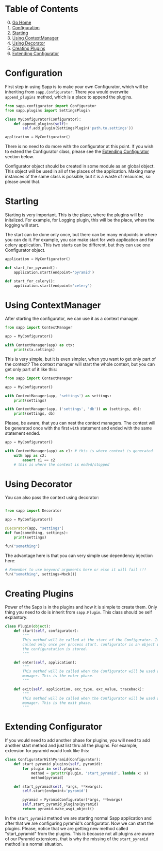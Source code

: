 # Table of Contents

0. [Go Home](../README.md)
1. [Configuration](#configuration)
2. [Starting](#starting)
3. [Using ContextManager](#using-contextmanager)
4. [Using Decorator](#using-decorator)
5. [Creating Plugins](#creating-plugins)
6. [Extending Configurator](#extending-configurator)

# Configuration

First step in using Sapp is to make your own Configurator, which will be
inheriting from `sapp.Configurator`. There you would overwrite `append_plugins`
method, which is a place to append the plugins.

```python
from sapp.configurator import Configurator
from sapp.plugins import SettingsPlugin

class MyConfigurator(Configurator):
    def append_plugins(self):
        self.add_plugin(SettingsPlugin('path.to.settings'))

application = MyConfigurator()
```

There is no need to do more with the configurator at this point. If you wish to
extend the Configurator class, please see the [Extending Configurator](#extending-configurator)
section below.

Configurator object should be created in some module as an global object. This
object will be used in all of the places of the application. Making many
instances of the same class is possible, but it is a waste of resources, so
please avoid that.

# Starting

Starting is very important. This is the place, where the plugins will be
initalized. For example, for Logging plugin, this will be the place, where the
logging will start.

The start can be done only once, but there can be many endpoints in where you
can do it. For example, you can make start for web application and for celery
application. This two starts can be different, but they can use one Configurator
object.

```python
application = MyConfigurator()

def start_for_pyramid():
    application.start(endpoint='pyramid')

def start_for_celery():
    application.start(endpoint='celery')
```

# Using ContextManager

After starting the configurator, we can use it as a context manager.

```python
from sapp import ContextManager

app = MyConfigurator()

with ContextManager(app) as ctx:
    print(ctx.settings)
```

This is very simple, but it is even simpler, when you want to get only part of
the context? The context manager will start the whole context, but you can get
only part of it like this:

```python
from sapp import ContextManager

app = MyConfigurator()

with ContextManager(app, 'settings') as settings:
    print(settings)

with ContextManager(app, ('settings', 'db')) as (settings, db):
    print(settings, db)

```

Please, be aware, that you can nest the context managers. The context will be
generated once with the first `with` statement and ended with the same statement
ended.

```python
app = MyConfigurator()

with ContextManager(app) as c1: # this is where context is generated
    with app as c2:
        assert c1 == c2
    # this is where the context is ended/stopped
```

# Using Decorator

You can also pass the context using decorator:

```python

from sapp import Decorator

app = MyConfigurator()

@Decorator(app, "settings")
def fun(something, settings):
    print(settings)

fun("something")
```

The advantage here is that you can very simple use dependency injection here:

```python
# Remember to use keyword arguments here or else it will fail !!!
fun("something", settings=Mock())
```

# Creating Plugins

Power of the Sapp is in the plugins and how it is simple to create them. Only
thing you need to do is inherit from `sapp.Plugin`. This class should be self
explantory:

```python
class Plugin(object):
    def start(self, configurator):
        """
        This method will be called at the start of the Configurator. It will be
        called only once per process start. configurator is an object where all
        the configuratation is stored.
        """

    def enter(self, application):
        """
        This method will be called when the Configurator will be used as context
        manager. This is the enter phase.
        """

    def exit(self, application, exc_type, exc_value, traceback):
        """
        This method will be called when the Configurator will be used as context
        manager. This is the exit phase.
        """
```

# Extending Configurator

If you would need to add another phase for plugins, you will need to add another
start method and just list thru all the plugins. For example, extension for
pyramid would look like this:

```python
class ConfiguratorWithPyramid(Configurator):
    def start_pyramid_plugins(self, pyramid):
        for plugin in self.plugins:
            method = getattr(plugin, 'start_pyramid', lambda x: x)
            method(pyramid)

    def start_pyramid(self, *args, **kwargs):
        self.start(endpoint='pyramid')

        pyramid = PyramidConfigurator(*args, **kwargs)
        self.start_pyramid_plugins(pyramid)
        return pyramid.make_wsgi_object()
```

In the `start_pyramid` method we are starting normal Sapp application and after
that we are configuring pyramid's configurator. Now we can start the plugins.
Please, notice that we are getting new method called "start_pyramid" from the
plugins. This is because not all plugins are aware of our Pyramid extensions,
that is why the missing of the `start_pyramid` method is a normal situation.
